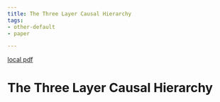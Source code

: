 ```yaml
---
title: The Three Layer Causal Hierarchy
tags:
- other-default
- paper

---
```


[local pdf](../../../pdfs/The%20Three%20Layer%20Causal%20Hierarchy.pdf)

# The Three Layer Causal Hierarchy
